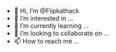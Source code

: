 - 👋 Hi, I’m @Flipkathack
- 👀 I’m interested in ...
- 🌱 I’m currently learning ...
- 💞️ I’m looking to collaborate on ...
- 📫 How to reach me ...

<!---
Flipkathack/Flipkathack is a ✨ special ✨ repository because its `README.md` (this file) appears on your GitHub profile.
You can click the Preview link to take a look at your changes.
--->
